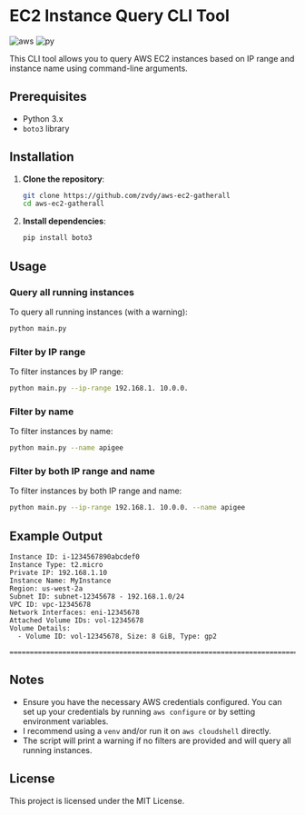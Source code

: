
# EC2 Instance Query CLI Tool
![aws](https://img.shields.io/badge/Amazon_AWS-232F3E?style=flat&logo=amazon-web-services&logoColor=white) ![py](https://img.shields.io/badge/Python-3776AB?style=flat&logo=python&logoColor=white)

This CLI tool allows you to query AWS EC2 instances based on IP range and instance name using command-line arguments.

## Prerequisites

- Python 3.x
- `boto3` library

## Installation

1. **Clone the repository**:
    ```bash
    git clone https://github.com/zvdy/aws-ec2-gatherall
    cd aws-ec2-gatherall
    ```

2. **Install dependencies**:
    ```bash
    pip install boto3
    ```

## Usage

### Query all running instances

To query all running instances (with a warning):
```bash
python main.py
```

### Filter by IP range

To filter instances by IP range:
```bash
python main.py --ip-range 192.168.1. 10.0.0.
```

### Filter by name

To filter instances by name:
```bash
python main.py --name apigee
```

### Filter by both IP range and name

To filter instances by both IP range and name:
```bash
python main.py --ip-range 192.168.1. 10.0.0. --name apigee
```

## Example Output

```
Instance ID: i-1234567890abcdef0
Instance Type: t2.micro
Private IP: 192.168.1.10
Instance Name: MyInstance
Region: us-west-2a
Subnet ID: subnet-12345678 - 192.168.1.0/24
VPC ID: vpc-12345678
Network Interfaces: eni-12345678
Attached Volume IDs: vol-12345678
Volume Details:
  - Volume ID: vol-12345678, Size: 8 GiB, Type: gp2

================================================================================
```

## Notes

- Ensure you have the necessary AWS credentials configured. You can set up your credentials by running `aws configure` or by setting environment variables.
- I recommend using a `venv` and/or run it on `aws cloudshell` directly.
- The script will print a warning if no filters are provided and will query all running instances.

## License

This project is licensed under the MIT License.
